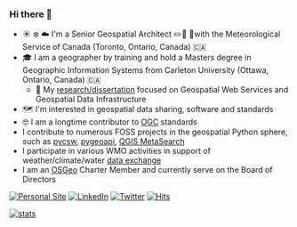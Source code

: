 ### Hi there 👋


- ☀️ ❄️ ☁️  I'm a Senior Geospatial Architect ✏️📏 📐with the Meteorological Service of Canada (Toronto, Ontario, Canada) 🇨🇦
- 🎓 I am a geographer by training and hold a Masters degree in Geographic Information Systems from Carleton University (Ottawa, Ontario, Canada) 🇨🇦
  - 🏫 My [research/dissertation](https://kralidis.ca/gis/masters/thesis) focused on Geospatial Web Services and Geospatial Data Infrastructure 
- 🗺️ I'm interested in geospatial data sharing, software and standards
- 🤓 I am a longtime contributor to [OGC](https://ogc.org) standards
- I contribute to numerous FOSS projects in the geospatial Python sphere, such as [pycsw](https://pycsw.org), [pygeoapi](https://pygeoapi.io), [QGIS MetaSearch](https://docs.qgis.org/latest/en/docs/user_manual/plugins/core_plugins/plugins_metasearch.html)
- I participate in various WMO activities in support of weather/climate/water [data exchange](https://community.wmo.int/activity-areas/wis/wis2-implementation)
- I am an [OSGeo](https://osgeo.org) Charter Member and currently serve on the Board of Directors



[![Personal Site](https://img.shields.io/badge/Personal%20Site-grey?logo=github&style=flat-square&link=https://kralidis.ca)](https://kralidis.ca)
[![LinkedIn](https://img.shields.io/badge/LinkedIn-0077B5?logo=linkedin&logoColor=white&style=flat-square&link=https://www.linkedin.com/in/tomkralidis)](https://www.linkedin.com/in/tomkralidis)
[![Twitter](https://img.shields.io/badge/twitter-%231DA1F2.svg?logo=twitter&logoColor=white&style=flat-square&link=https://twitter.com/tomkralidis)](https://twitter.com/tomkralidis)
[![Hits](https://hits.seeyoufarm.com/api/count/incr/badge.svg?url=https%3A%2F%2Fgithub.com%2Ftomkralidis&count_bg=%2379C83D&title_bg=%23555555&title=hits&edge_flat=true)](https://github.com/tomkralidis)


[![stats](https://github-readme-stats.vercel.app/api?username=tomkralidis&theme=vue&show_icons=true&hide_border=true)](https://github.com/tomkralidis)
